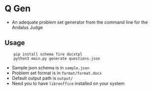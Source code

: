 # Q Gen
- An adequate problem set generator from the command line for the Andalus Judge
## Usage
```
    pip install schema fire docxtpl
    python3 main.py generate questions.json
```
- Sample json schema is in `sample.json`
- Problem set format is in `format/format.docx`
- Default output path is `output/`
- Need you to have `libreoffice` installed on your system
